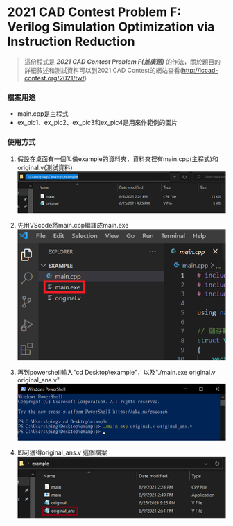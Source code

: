 # 2021 CAD Contest Problem F: Verilog Simulation Optimization via Instruction Reduction
  >這份程式是 _**2021 CAD Contest Problem F(推廣題)**_ 的作法，關於題目的詳細敘述和測試資料可以到2021 CAD Contest的網站查看(http://iccad-contest.org/2021/tw/)

### 檔案用途
  * main.cpp是主程式
  * ex_pic1、ex_pic2、ex_pic3和ex_pic4是用來作範例的圖片

### 使用方式
  1. 假設在桌面有一個叫做example的資料夾，資料夾裡有main.cpp(主程式)和original.v(測試資料)<br>
  ![ex_pic1](https://github.com/tplin1999/2021_CAD_Contest_Problem_F/blob/main/ex_pic1.png)
  
  2. 先用VScode將main.cpp編譯成main.exe<br>
  ![ex_pic1](https://github.com/tplin1999/2021_CAD_Contest_Problem_F/blob/main/ex_pic2.png)
  
  3. 再到powershell輸入"cd Desktop\example"，以及"./main.exe original.v original_ans.v"<br>
  ![ex_pic1](https://github.com/tplin1999/2021_CAD_Contest_Problem_F/blob/main/ex_pic3.png)
  
  4. 即可獲得original_ans.v 這個檔案<br>
  ![ex_pic1](https://github.com/tplin1999/2021_CAD_Contest_Problem_F/blob/main/ex_pic4.png)
